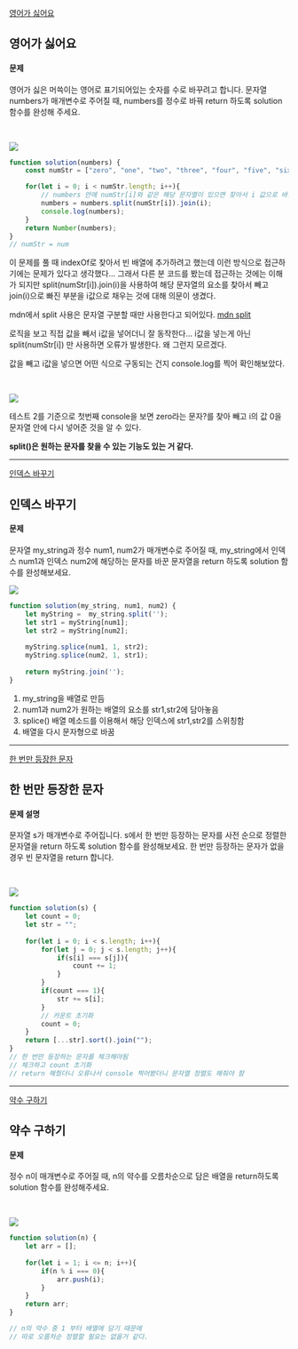 [영어가 싫어요](https://school.programmers.co.kr/learn/courses/30/lessons/120894)
## 영어가 싫어요
#### 문제
영어가 싫은 머쓱이는 영어로 표기되어있는 숫자를 수로 바꾸려고 합니다. 문자열 numbers가 매개변수로 주어질 때, numbers를 정수로 바꿔 return 하도록 solution 함수를 완성해 주세요.

<br/>

![](https://velog.velcdn.com/images/jkang4531/post/f989ee90-f772-4d41-a0ba-a97083274b08/image.png)

```javascript
function solution(numbers) {
    const numStr = ["zero", "one", "two", "three", "four", "five", "six", "seven", "eight", "nine" ];

    for(let i = 0; i < numStr.length; i++){
        // numbers 안에 numStr[i]와 같은 해당 문자열이 있으면 찾아서 i 값으로 바꿈
        numbers = numbers.split(numStr[i]).join(i);
        console.log(numbers);    
    }
    return Number(numbers);
}
// numStr = num

```
이 문제를 풀 때 indexOf로 찾아서 빈 배열에 추가하려고 했는데 이런 방식으로 접근하기에는 문제가 있다고 생각했다... 그래서 다른 분 코드를 봤는데 접근하는 것에는 이해가 되지만 
split(numStr[i]).join(i)을 사용하여 해당 문자열의 요소를 찾아서 빼고 join(i)으로 빠진 부분을 i값으로 채우는 것에 대해 의문이 생겼다.

mdn에서 split 사용은 문자열 구분할 때만 사용한다고 되어있다.
[mdn split](https://developer.mozilla.org/ko/docs/Web/JavaScript/Reference/Global_Objects/String/split)

로직을 보고 직접 값을 빼서 i값을 넣어더니 잘 동작한다...
i값을 넣는게 아닌 split(numStr[i]) 만 사용하면 오류가 발생한다. 왜 그런지 모르겠다.

값을 빼고 i값을 넣으면 어떤 식으로 구동되는 건지 console.log를 찍어 확인해보았다.

<br/>

![](https://velog.velcdn.com/images/jkang4531/post/d9bbbda3-e294-4a36-a148-5e8632eb907a/image.png)

테스트 2를 기준으로 첫번째 console을 보면 zero라는 문자?를 찾아 빼고 i의 값 0을 문자열 안에 다시 넣어준 것을 알 수 있다.

**split()은 원하는 문자를 찾을 수 있는 기능도 있는 거 같다.**

---
[인덱스 바꾸기](https://school.programmers.co.kr/learn/courses/30/lessons/120895)
## 인덱스 바꾸기
#### 문제
문자열 my_string과 정수 num1, num2가 매개변수로 주어질 때, my_string에서 인덱스 num1과 인덱스 num2에 해당하는 문자를 바꾼 문자열을 return 하도록 solution 함수를 완성해보세요.

![](https://velog.velcdn.com/images/jkang4531/post/9e63c4e2-6b4e-4c05-a921-7278bf6f5b16/image.png)

```javascript
function solution(my_string, num1, num2) {
    let myString =  my_string.split('');
    let str1 = myString[num1];
    let str2 = myString[num2];
    
    myString.splice(num1, 1, str2);
    myString.splice(num2, 1, str1);
    
    return myString.join('');
}
```
1. my_string을 배열로 만듬
2. num1과 num2가 원하는 배열의 요소를 str1,str2에 담아놓음
3. splice() 배열 메소드를 이용해서 해당 인덱스에 str1,str2를 스위칭함
4. 배열을 다시 문자형으로 바꿈

---
[한 번만 등장한 문자](https://school.programmers.co.kr/learn/courses/30/lessons/120896)
## 한 번만 등장한 문자
#### 문제 설명
문자열 s가 매개변수로 주어집니다. s에서 한 번만 등장하는 문자를 사전 순으로 정렬한 문자열을 return 하도록 solution 함수를 완성해보세요. 한 번만 등장하는 문자가 없을 경우 빈 문자열을 return 합니다.

<br/>

![](https://velog.velcdn.com/images/jkang4531/post/b053b219-c97f-48d1-8e4b-5e7ac246232e/image.png)

```javascript
function solution(s) {
    let count = 0;
    let str = "";
    
    for(let i = 0; i < s.length; i++){
        for(let j = 0; j < s.length; j++){
            if(s[i] === s[j]){
                count += 1;
            }
        }
        if(count === 1){
            str += s[i];
        }
       	// 카운트 초기화
        count = 0;
    }
    return [...str].sort().join("");
}
// 한 번만 등장하는 문자를 체크해야됨
// 체크하고 count 초기화
// return 해줬더니 오류나서 console 찍어봤더니 문자열 정렬도 해줘야 함
```
---
[약수 구하기](https://school.programmers.co.kr/learn/courses/30/lessons/120897)
## 약수 구하기
#### 문제
정수 n이 매개변수로 주어질 때, n의 약수를 오름차순으로 담은 배열을 return하도록 solution 함수를 완성해주세요.

<br/>

![](https://velog.velcdn.com/images/jkang4531/post/74e78893-11da-484b-afe3-a07f745b2ed3/image.png)

```javascript
function solution(n) {
    let arr = [];
    
    for(let i = 1; i <= n; i++){
        if(n % i === 0){
            arr.push(i);
        }
    }
    return arr;
}

// n의 약수 중 1 부터 배열에 담기 때문에
// 따로 오름차순 정렬할 필요는 없을거 같다.
```
